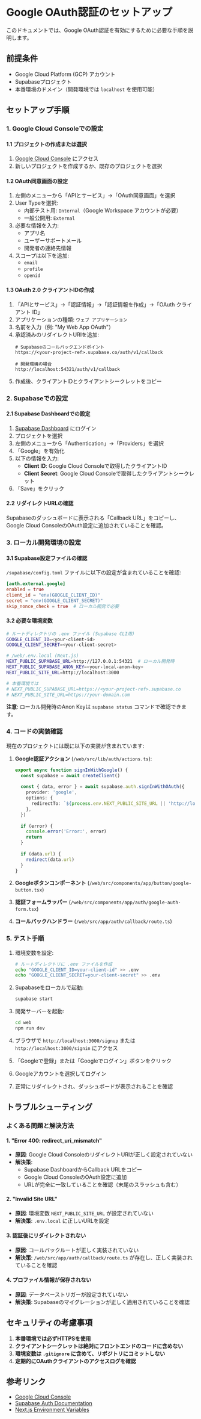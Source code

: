 # Google OAuth認証のセットアップ

このドキュメントでは、Google OAuth認証を有効にするために必要な手順を説明します。

## 前提条件

- Google Cloud Platform (GCP) アカウント
- Supabaseプロジェクト
- 本番環境のドメイン（開発環境では `localhost` を使用可能）

## セットアップ手順

### 1. Google Cloud Consoleでの設定

#### 1.1 プロジェクトの作成または選択

1. [Google Cloud Console](https://console.cloud.google.com/) にアクセス
2. 新しいプロジェクトを作成するか、既存のプロジェクトを選択

#### 1.2 OAuth同意画面の設定

1. 左側のメニューから「APIとサービス」→「OAuth同意画面」を選択
2. User Typeを選択:
   - 内部テスト用: `Internal`（Google Workspace アカウントが必要）
   - 一般公開用: `External`
3. 必要な情報を入力:
   - アプリ名
   - ユーザーサポートメール
   - 開発者の連絡先情報
4. スコープは以下を追加:
   - `email`
   - `profile`
   - `openid`

#### 1.3 OAuth 2.0 クライアントIDの作成

1. 「APIとサービス」→「認証情報」→「認証情報を作成」→「OAuth クライアント ID」
2. アプリケーションの種類: `ウェブ アプリケーション`
3. 名前を入力（例: "My Web App OAuth"）
4. 承認済みのリダイレクトURIを追加:
   ```
   # Supabaseのコールバックエンドポイント
   https://<your-project-ref>.supabase.co/auth/v1/callback
   
   # 開発環境の場合
   http://localhost:54321/auth/v1/callback
   ```
5. 作成後、クライアントIDとクライアントシークレットをコピー

### 2. Supabaseでの設定

#### 2.1 Supabase Dashboardでの設定

1. [Supabase Dashboard](https://app.supabase.com/) にログイン
2. プロジェクトを選択
3. 左側のメニューから「Authentication」→「Providers」を選択
4. 「Google」を有効化
5. 以下の情報を入力:
   - **Client ID**: Google Cloud Consoleで取得したクライアントID
   - **Client Secret**: Google Cloud Consoleで取得したクライアントシークレット
6. 「Save」をクリック

#### 2.2 リダイレクトURLの確認

Supabaseのダッシュボードに表示される「Callback URL」をコピーし、Google Cloud ConsoleのOAuth設定に追加されていることを確認。

### 3. ローカル開発環境の設定

#### 3.1 Supabase設定ファイルの確認

`/supabase/config.toml` ファイルに以下の設定が含まれていることを確認:

```toml
[auth.external.google]
enabled = true
client_id = "env(GOOGLE_CLIENT_ID)"
secret = "env(GOOGLE_CLIENT_SECRET)"
skip_nonce_check = true  # ローカル開発で必要
```

#### 3.2 必要な環境変数

```bash
# ルートディレクトリの .env ファイル (Supabase CLI用)
GOOGLE_CLIENT_ID=<your-client-id>
GOOGLE_CLIENT_SECRET=<your-client-secret>

# /web/.env.local (Next.js)
NEXT_PUBLIC_SUPABASE_URL=http://127.0.0.1:54321  # ローカル開発時
NEXT_PUBLIC_SUPABASE_ANON_KEY=<your-local-anon-key>
NEXT_PUBLIC_SITE_URL=http://localhost:3000

# 本番環境では
# NEXT_PUBLIC_SUPABASE_URL=https://<your-project-ref>.supabase.co
# NEXT_PUBLIC_SITE_URL=https://your-domain.com
```

**注意**: ローカル開発時のAnon Keyは `supabase status` コマンドで確認できます。

### 4. コードの実装確認

現在のプロジェクトには既に以下の実装が含まれています:

1. **Google認証アクション** (`/web/src/lib/auth/actions.ts`):
   ```typescript
   export async function signInWithGoogle() {
     const supabase = await createClient()
     
     const { data, error } = await supabase.auth.signInWithOAuth({
       provider: 'google',
       options: {
         redirectTo: `${process.env.NEXT_PUBLIC_SITE_URL || 'http://localhost:3000'}/auth/callback`,
       },
     })
     
     if (error) {
       console.error('Error:', error)
       return
     }
     
     if (data.url) {
       redirect(data.url)
     }
   }
   ```

2. **Googleボタンコンポーネント** (`/web/src/components/app/button/google-button.tsx`)
3. **認証フォームラッパー** (`/web/src/components/app/auth/google-auth-form.tsx`)
4. **コールバックハンドラー** (`/web/src/app/auth/callback/route.ts`)

### 5. テスト手順

1. 環境変数を設定:
   ```bash
   # ルートディレクトリに .env ファイルを作成
   echo "GOOGLE_CLIENT_ID=your-client-id" >> .env
   echo "GOOGLE_CLIENT_SECRET=your-client-secret" >> .env
   ```

2. Supabaseをローカルで起動:
   ```bash
   supabase start
   ```

3. 開発サーバーを起動:
   ```bash
   cd web
   npm run dev
   ```

4. ブラウザで `http://localhost:3000/signup` または `http://localhost:3000/signin` にアクセス

5. 「Googleで登録」または「Googleでログイン」ボタンをクリック

6. Googleアカウントを選択してログイン

7. 正常にリダイレクトされ、ダッシュボードが表示されることを確認

## トラブルシューティング

### よくある問題と解決方法

#### 1. "Error 400: redirect_uri_mismatch"
- **原因**: Google Cloud ConsoleのリダイレクトURIが正しく設定されていない
- **解決策**: 
  - Supabase DashboardからCallback URLをコピー
  - Google Cloud ConsoleのOAuth設定に追加
  - URLが完全に一致していることを確認（末尾のスラッシュも含む）

#### 2. "Invalid Site URL"
- **原因**: 環境変数 `NEXT_PUBLIC_SITE_URL` が設定されていない
- **解決策**: `.env.local` に正しいURLを設定

#### 3. 認証後にリダイレクトされない
- **原因**: コールバックルートが正しく実装されていない
- **解決策**: `/web/src/app/auth/callback/route.ts` が存在し、正しく実装されていることを確認

#### 4. プロファイル情報が保存されない
- **原因**: データベーストリガーが設定されていない
- **解決策**: Supabaseのマイグレーションが正しく適用されていることを確認

## セキュリティの考慮事項

1. **本番環境では必ずHTTPSを使用**
2. **クライアントシークレットは絶対にフロントエンドのコードに含めない**
3. **環境変数は `.gitignore` に含めて、リポジトリにコミットしない**
4. **定期的にOAuthクライアントのアクセスログを確認**

## 参考リンク

- [Google Cloud Console](https://console.cloud.google.com/)
- [Supabase Auth Documentation](https://supabase.com/docs/guides/auth)
- [Next.js Environment Variables](https://nextjs.org/docs/pages/building-your-application/configuring/environment-variables)